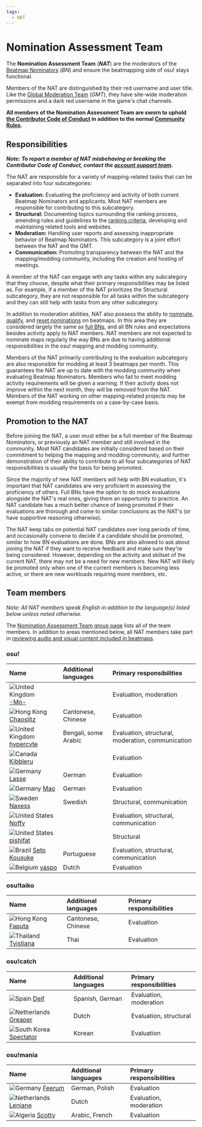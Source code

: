 ```yaml
---
tags:
  - NAT
---
```


# Nomination Assessment Team

The **Nomination Assessment Team** (***NAT***) are the moderators of the [Beatmap Nominators](/wiki/People/The_Team/Beatmap_Nominators) (*BN*) and ensure the beatmapping side of osu! stays functional.

Members of the NAT are distinguished by their red username and user title. Like the [Global Moderation Team](/wiki/People/The_Team/Global_Moderation_Team) (*GMT*), they have site-wide moderation permissions and a dark red username in the game's chat channels.

**All members of the Nomination Assessment Team are sworn to uphold [the Contributor Code of Conduct](/wiki/Contributor_Code_of_Conduct) in addition to the normal [Community Rules](/wiki/Rules).**

## Responsibilities

***Note: To report a member of NAT misbehaving or breaking the Contributor Code of Conduct, contact the [account support team](/wiki/People/The_Team/Account_support_team#support@ppy.sh).***

The NAT are responsible for a variety of mapping-related tasks that can be separated into four subcategories:

- **Evaluation:** Evaluating the proficiency and activity of both current Beatmap Nominators and applicants. Most NAT members are responsible for contributing to this subcategory.
- **Structural:** Documenting topics surrounding the ranking process, amending rules and guidelines to the [ranking criteria](/wiki/Ranking_Criteria), developing and maintaining related tools and websites.
- **Moderation:** Handling user reports and assessing inappropriate behavior of Beatmap Nominators. This subcategory is a joint effort between the NAT and the GMT.
- **Communication:** Promoting transparency between the NAT and the mapping/modding community, including the creation and hosting of meetings.

A member of the NAT can engage with any tasks within any subcategory that they choose, despite what their primary responsibilities may be listed as. For example, if a member of the NAT prioritizes the Structural subcategory, they are not responsible for all tasks within the subcategory and they can still help with tasks from any other subcategory.

In addition to moderation abilities, NAT also possess the ability to [nominate](/wiki/Beatmap_ranking_procedure#nominations), [qualify](/wiki/Beatmap_ranking_procedure#qualification), and [reset nominations](/wiki/Beatmap_ranking_procedure#nomination-resets) on beatmaps. In this area they are considered largely the same as [full BNs](/wiki/People/The_Team/Beatmap_Nominators#full-beatmap-nominators), and all BN rules and expectations besides activity apply to NAT members. NAT members are not expected to nominate maps regularly the way BNs are due to having additional responsibilities in the osu! mapping and modding community.

Members of the NAT primarily contributing to the evaluation subcategory are also responsible for modding at least 3 beatmaps per month. This guarantees the NAT are up to date with the modding community when evaluating Beatmap Nominators. Members who fail to meet modding activity requirements will be given a warning. If their activity does not improve within the next month, they will be removed from the NAT. Members of the NAT working on other mapping-related projects may be exempt from modding requirements on a case-by-case basis.

## Promotion to the NAT

Before joining the NAT, a user must either be a full member of the Beatmap Nominators, or previously an NAT member and still involved in the community. Most NAT candidates are initially considered based on their commitment to helping the mapping and modding community, and further demonstration of their ability to contribute to all four subcategories of NAT responsibilities is usually the basis for being promoted.

Since the majority of new NAT members will help with BN evaluation, it's important that NAT candidates are very proficient in assessing the proficiency of others. Full BNs have the option to do mock evaluations alongside the NAT's real ones, giving them an opportunity to practice. An NAT candidate has a much better chance of being promoted if their evaluations are thorough and come to similar conclusions as the NAT's (or have supportive reasoning otherwise).

The NAT keep tabs on potential NAT candidates over long periods of time, and occasionally convene to decide if a candidate should be promoted, similar to how BN evaluations are done. BNs are also allowed to ask about joining the NAT if they want to receive feedback and make sure they're being considered. However, depending on the activity and skillset of the current NAT, there may not be a need for new members. New NAT will likely be promoted only when one of the current members is becoming less active, or there are new workloads requiring more members, etc.

## Team members

*Note: All NAT members speak English in addition to the language(s) listed below unless noted otherwise.*

The [Nomination Assessment Team group page](https://osu.ppy.sh/groups/7) lists all of the team members. In addition to areas mentioned below, all NAT members take part in [reviewing audio and visual content included in beatmaps](/wiki/Rules/Visual_Content_Considerations#getting-your-image-assessed).

### osu!

| Name | Additional languages | Primary responsibilities |
| :-- | :-- | :-- |
| ![][flag_GB] [-Mo-](https://osu.ppy.sh/users/2202163) |  | Evaluation, moderation |
| ![][flag_HK] [Chaoslitz](https://osu.ppy.sh/users/3621552) | Cantonese, Chinese | Evaluation |
| ![][flag_GB] [hypercyte](https://osu.ppy.sh/users/9155377) | Bengali, some Arabic | Evaluation, structural, moderation, communication |
| ![][flag_CA] [Kibbleru](https://osu.ppy.sh/users/3193504) |  | Evaluation |
| ![][flag_DE] [Lasse](https://osu.ppy.sh/users/896613) | German | Evaluation |
| ![][flag_DE] [Mao](https://osu.ppy.sh/users/2204515) | German | Evaluation |
| ![][flag_SE] [Naxess](https://osu.ppy.sh/users/8129817) | Swedish | Structural, communication |
| ![][flag_US] [Noffy](https://osu.ppy.sh/users/1541323) |  | Evaluation, structural, communication |
| ![][flag_US] [pishifat](https://osu.ppy.sh/users/3178418) |  | Structural |
| ![][flag_BR] [Seto Kousuke](https://osu.ppy.sh/users/2857314) | Portuguese | Evaluation, structural, communication |
| ![][flag_BE] [yaspo](https://osu.ppy.sh/users/4945926) | Dutch | Evaluation |

### osu!taiko

| Name | Additional languages | Primary responsibilities |
| :-- | :-- | :-- |
| ![][flag_HK] [Faputa](https://osu.ppy.sh/users/845733) | Cantonese, Chinese | Evaluation |
| ![][flag_TH] [Tyistiana](https://osu.ppy.sh/users/1421452) | Thai | Evaluation |

### osu!catch

| Name | Additional languages | Primary responsibilities |
| :-- | :-- | :-- |
| ![][flag_ES] [Deif](https://osu.ppy.sh/users/318565) | Spanish, German | Evaluation, moderation |
| ![][flag_NL] [Greaper](https://osu.ppy.sh/users/2369776) | Dutch | Evaluation, structural |
| ![][flag_KR] [Spectator](https://osu.ppy.sh/users/702598) | Korean | Evaluation |

### osu!mania

| Name | Additional languages | Primary responsibilities |
| :-- | :-- | :-- |
| ![][flag_DE] [Feerum](https://osu.ppy.sh/users/4815717) | German, Polish | Evaluation |
| ![][flag_NL] [Leniane](https://osu.ppy.sh/users/7138602) | Dutch | Evaluation, moderation |
| ![][flag_DZ] [Scotty](https://osu.ppy.sh/users/11085809) | Arabic, French | Evaluation |

[flag_BE]: /wiki/shared/flag/BE.gif "Belgium"
[flag_BR]: /wiki/shared/flag/BR.gif "Brazil"
[flag_CA]: /wiki/shared/flag/CA.gif "Canada"
[flag_DE]: /wiki/shared/flag/DE.gif "Germany"
[flag_DZ]: /wiki/shared/flag/DZ.gif "Algeria"
[flag_ES]: /wiki/shared/flag/ES.gif "Spain"
[flag_GB]: /wiki/shared/flag/GB.gif "United Kingdom"
[flag_HK]: /wiki/shared/flag/HK.gif "Hong Kong"
[flag_KR]: /wiki/shared/flag/KR.gif "South Korea"
[flag_NL]: /wiki/shared/flag/NL.gif "Netherlands"
[flag_SE]: /wiki/shared/flag/SE.gif "Sweden"
[flag_TH]: /wiki/shared/flag/TH.gif "Thailand"
[flag_US]: /wiki/shared/flag/US.gif "United States"
